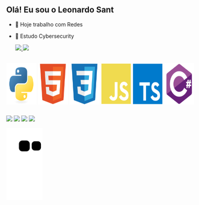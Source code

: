 ## Olá! Eu sou o Leonardo Sant

- 🔭 Hoje trabalho com Redes 
- 🌱 Estudo Cybersecurity  

  <div>
  <a href="https://beacons.ai/ILeosant">
    <img height="180em" src="https://github-readme-stats.vercel.app/api?username=ILeosant&show_icons=true&theme=highcontrast&include_all_commits=true&count_private=true"/>
    <img height="180em" src="https://github-readme-stats.vercel.app/api/top-langs/?username=ILeosant&layout=compact&langs_count=16&theme=highcontrast"/>
  </a>
</div>


<div style="display: inline_block"><br>
 
  <img align="center" alt="Rafa-Python" height="110" width="80" src="https://raw.githubusercontent.com/devicons/devicon/master/icons/python/python-original.svg">
  <img align="center" alt="Rafa-HTML" height="110" width="80" src="https://raw.githubusercontent.com/devicons/devicon/master/icons/html5/html5-original.svg">

  <img align="center" alt="Rafa-CSS" height="110" width="80" src="https://raw.githubusercontent.com/devicons/devicon/master/icons/css3/css3-original.svg">
  
  <img align="center" alt="Rafa-Js" height="110" width="80" src="https://raw.githubusercontent.com/devicons/devicon/master/icons/javascript/javascript-plain.svg">
  <img align="center" alt="Rafa-Ts" height="110" width="80" src="https://raw.githubusercontent.com/devicons/devicon/master/icons/typescript/typescript-plain.svg">
  <img align="center" alt="Rafa-Csharp" height="110" width="80" src="https://raw.githubusercontent.com/devicons/devicon/master/icons/csharp/csharp-original.svg">
</div>

##


<div> 
 
  <a href="https://instagram.com/Sant_jl" target="_blank"><img src="https://img.shields.io/badge/-Instagram-%23E4405F?style=for-the-badge&logo=instagram&logoColor=white" target="_blank"></a>
 <a href="https://discord.gg/Sant_hc" target="_blank"><img src="https://img.shields.io/badge/Discord-7289DA?style=for-the-badge&logo=discord&logoColor=white" target="_blank"></a> 
  <a href = "mailto:leonardcruz071@gmail.com"><img src="https://img.shields.io/badge/-Gmail-%23333?style=for-the-badge&logo=gmail&logoColor=white" target="_blank"></a>
  <a href="https://www.linkedin.com/in/leonardo-cruz-40b86226a" target="_blank"><img src="https://img.shields.io/badge/-LinkedIn-%230077B5?style=for-the-badge&logo=linkedin&logoColor=white" target="_blank"></a> 
  
</div>

![Snake animation](https://github.com/rafaballerini/rafaballerini/blob/output/github-contribution-grid-snake.svg)


